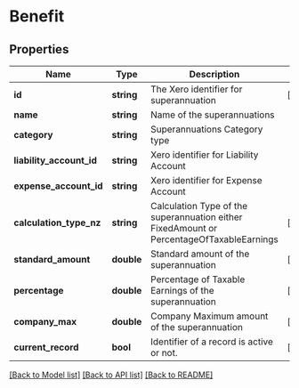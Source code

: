 # Benefit

## Properties
Name | Type | Description | Notes
------------ | ------------- | ------------- | -------------
**id** | **string** | The Xero identifier for superannuation | [optional] 
**name** | **string** | Name of the superannuations | 
**category** | **string** | Superannuations Category type | 
**liability_account_id** | **string** | Xero identifier for Liability Account | 
**expense_account_id** | **string** | Xero identifier for Expense Account | 
**calculation_type_nz** | **string** | Calculation Type of the superannuation either FixedAmount or PercentageOfTaxableEarnings | [optional] 
**standard_amount** | **double** | Standard amount of the superannuation | [optional] 
**percentage** | **double** | Percentage of Taxable Earnings of the superannuation | [optional] 
**company_max** | **double** | Company Maximum amount of the superannuation | [optional] 
**current_record** | **bool** | Identifier of a record is active or not. | [optional] 

[[Back to Model list]](../README.md#documentation-for-models) [[Back to API list]](../README.md#documentation-for-api-endpoints) [[Back to README]](../README.md)


